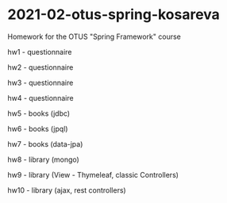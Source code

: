# 2021-02-otus-spring-kosareva
Homework for the OTUS "Spring Framework" course

hw1 - questionnaire

hw2 - questionnaire

hw3 - questionnaire

hw4 - questionnaire

hw5 - books (jdbc)

hw6 - books (jpql)

hw7 - books (data-jpa)

hw8 - library (mongo)

hw9 - library (View - Thymeleaf, classic Controllers)

hw10 - library (ajax, rest controllers)

